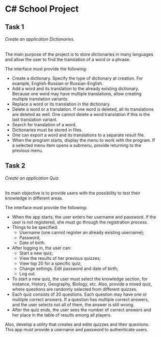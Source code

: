 # C# School Project

## Task 1

###### Create an application Dictionaries.
The main purpose of the project is to store dictionaries in many languages and allow the user to find the translation of a word or a phrase.

The interface must provide the following:
  - Create a dictionary. Specify the type of dictionary at creation. For example, English-Russian or Russian-English.
  - Add a word and its translation to the already existing dictionary. Because one word may have multiple translations, allow creating multiple translation variants.
  - Replace a word or its translation in the dictionary.
  - Delete a word or a translation. If one word is deleted, all its translations are deleted as well. One cannot delete a word translation if this is the last translation variant.
  - Search for translation of a word.
  - Dictionaries must be stored in files.
  - One can export a word and its translations to a separate result file.
  - When the program starts, display the menu to work with the program. If a selected menu item opens a submenu, provide returning to the previous menu.

## Task 2

###### Create an application Quiz.
Its main objective is to provide users with the possibility to test their knowledge in different areas.

The interface must provide the following:
  - When the app starts, the user enters her username and password. If the user is not registered, she must go through the registration process.
  - Things to be specified:
    * Username (one cannot register an already existing username);
    * Password;
    * Date of birth.
  - After logging in, the user can:
    * Start a new quiz;
    * View the results of her previous quizzes;
    * View top 20 for a specific quiz;
    * Change settings. Edit password and date of birth;
    * Log out.
  - To start a new quiz, the user must select the knowledge section, for instance, History, Geography, Biology, etc. Also, provide a mixed quiz, where questions are randomly selected from different quizzes.
  - Each quiz consists of 20 questions. Each question may have one or multiple correct answers. If a question has multiple correct answers, and the user selects not all of    them, the answer is still wrong.
  - After the quiz ends, the user sees the number of correct answers and her place in the table of results among all players. 
  
  Also, develop a utility that creates and edits quizzes and their questions. This app must provide a username and password to authenticate users.
